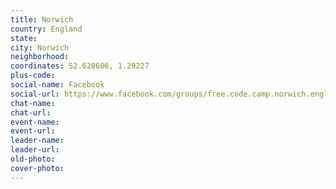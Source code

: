 ```yaml
---
title: Norwich
country: England
state: 
city: Norwich
neighborhood: 
coordinates: 52.628606, 1.29227
plus-code:
social-name: Facebook
social-url: https://www.facebook.com/groups/free.code.camp.norwich.england
chat-name:
chat-url:
event-name:
event-url:
leader-name:
leader-url:
old-photo: 
cover-photo:
---
```

